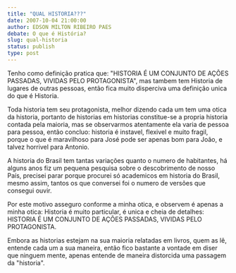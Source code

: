 ```yaml
---
title: "QUAL HISTORIA???"
date: 2007-10-04 21:00:00
author: EDSON MILTON RIBEIRO PAES
debate: O que é História?
slug: qual-historia
status: publish 
type: post
---
```


Tenho como definição pratica que: "HISTORIA É UM CONJUNTO DE AÇÕES PASSADAS, VIVIDAS PELO PROTAGONISTA", mas tambem tem Historia de lugares de outras pessoas, então fica muito disperciva uma definição unica do que é Historia.  

Toda historia tem seu protagonista, melhor dizendo cada um tem uma otica da historia, portanto de historias em historias constitue-se a propria historia contada pela maioria, mas se observarmos atentamente ela varia de pessoa para pessoa, então concluo: historia é instavel, flexivel e muito fragil, porque o que é maravilhoso para José pode ser apenas bom para João, e talvez horrivel para Antonio.  

A historia do Brasil tem tantas variações quanto o numero de habitantes, há alguns anos fiz um pequena pesquisa sobre o descobrimento de nosso País, precisei parar porque procurei só academicos em historia do Brasil, mesmo assim, tantos os que conversei foi o numero de versões que consegui ouvir.  

Por este motivo asseguro conforme a minha otica, e observem é apenas a minha otica: Historia é muito particular, é unica e cheia de detalhes: HISTORIA É UM CONJUNTO DE AÇÕES PASSADAS, VIVIDAS PELO PROTAGONISTA.   

Embora as historias estejam na sua maioria relatadas em livros, quem as lê, entende cada um a sua maneira, então fico bastante a vontade em diser que ninguem mente, apenas entende de maneira distorcida uma passagem da "historia".  


